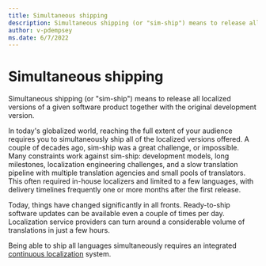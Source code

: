 ```yaml
---
title: Simultaneous shipping
description: Simultaneous shipping (or "sim-ship") means to release all localized versions of a given software product together with the original development version.
author: v-pdempsey
ms.date: 6/7/2022
---
```

# Simultaneous shipping

Simultaneous shipping (or "sim-ship") means to release all localized versions of a given software product together with the original development version.

In today's globalized world, reaching the full extent of your audience requires you to simultaneously ship all of the localized versions offered.
A couple of decades ago, sim-ship was a great challenge, or impossible.
Many constraints work against sim-ship: development models, long milestones, localization engineering challenges, and a slow translation pipeline with multiple translation agencies and small pools of translators.
This often required in-house localizers and limited to a few languages, with delivery timelines frequently one or more months after the first release.

Today, things have changed significantly in all fronts.
Ready-to-ship software updates can be available even a couple of times per day.
Localization service providers can turn around a considerable volume of translations in just a few hours.

Being able to ship all languages simultaneously requires an integrated [continuous localization](continuous-localization.md) system.

